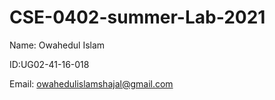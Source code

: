 # CSE-0402-summer-Lab-2021

Name: Owahedul Islam

ID:UG02-41-16-018

Email: owahedulislamshajal@gmail.com
